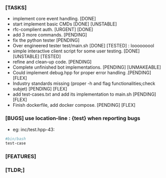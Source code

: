 ### [TASKS]

- implement core event handling. [DONE]
- start implement basic CMDs [DONE] [UNSTABLE]
- rfc-complient auth. [URGENT] [DONE]
- add 3 more commands. [PENDING]
- fix the python tester [PENDING]
- Over engineered tester test/main.sh [DONE] [TESTED] : looooooool
- simple interactive client script for some user testing. [DONE] [UNSTABLE] [TESTED]
- refine and clean-up code. [PENDING]
- Complete unfinished bot implementations. [PENDING] [UNMAKEABLE]
- Could implement debug.hpp for proper error handling .[PENDING] [FLEX]
- Industry standards missing (proper -h and flag functionalities;check subjet) [PENDING] [FLEX]
- add test-cases.txt and add its implementation to main.sh [PENDING] [FLEX]
- Finish dockerfile, add docker compose. [PENDING] [FLEX]

### [BUGS] use location-line : {test} when reporting bugs

- eg: inc/test.hpp-43:
```bash
#bin/bash
test-case
```

### [FEATURES]







### [TLDR;]
